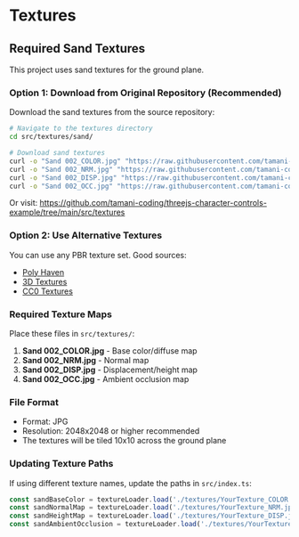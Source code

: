 # Textures

## Required Sand Textures

This project uses sand textures for the ground plane.

### Option 1: Download from Original Repository (Recommended)

Download the sand textures from the source repository:

```bash
# Navigate to the textures directory
cd src/textures/sand/

# Download sand textures
curl -o "Sand 002_COLOR.jpg" "https://raw.githubusercontent.com/tamani-coding/threejs-character-controls-example/main/src/textures/sand/Sand%20002_COLOR.jpg"
curl -o "Sand 002_NRM.jpg" "https://raw.githubusercontent.com/tamani-coding/threejs-character-controls-example/main/src/textures/sand/Sand%20002_NRM.jpg"
curl -o "Sand 002_DISP.jpg" "https://raw.githubusercontent.com/tamani-coding/threejs-character-controls-example/main/src/textures/sand/Sand%20002_DISP.jpg"
curl -o "Sand 002_OCC.jpg" "https://raw.githubusercontent.com/tamani-coding/threejs-character-controls-example/main/src/textures/sand/Sand%20002_OCC.jpg"
```

Or visit: https://github.com/tamani-coding/threejs-character-controls-example/tree/main/src/textures

### Option 2: Use Alternative Textures

You can use any PBR texture set. Good sources:

- [Poly Haven](https://polyhaven.com/textures)
- [3D Textures](https://3dtextures.me/)
- [CC0 Textures](https://cc0textures.com/)

### Required Texture Maps

Place these files in `src/textures/`:

1. **Sand 002_COLOR.jpg** - Base color/diffuse map
2. **Sand 002_NRM.jpg** - Normal map
3. **Sand 002_DISP.jpg** - Displacement/height map
4. **Sand 002_OCC.jpg** - Ambient occlusion map

### File Format

- Format: JPG
- Resolution: 2048x2048 or higher recommended
- The textures will be tiled 10x10 across the ground plane

### Updating Texture Paths

If using different texture names, update the paths in `src/index.ts`:

```typescript
const sandBaseColor = textureLoader.load('./textures/YourTexture_COLOR.jpg');
const sandNormalMap = textureLoader.load('./textures/YourTexture_NRM.jpg');
const sandHeightMap = textureLoader.load('./textures/YourTexture_DISP.jpg');
const sandAmbientOcclusion = textureLoader.load('./textures/YourTexture_OCC.jpg');
```
